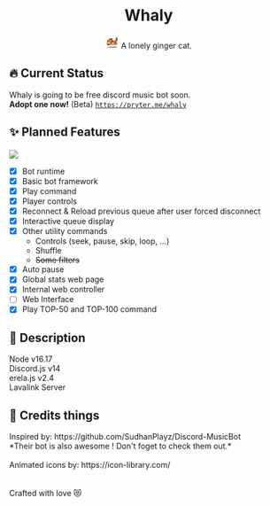 <h1 align="center">Whaly</h1>
<p align="center"><img src="./cat-running.gif" width="24px" height="24px"/> A lonely ginger cat.</p>

<h2>🔥 Current Status</h2>

Whaly is going to be free discord music bot soon.<br/>
**Adopt one now!** (Beta)
<code>https://pryter.me/whaly</code>

<h2>✨ Planned Features</h2>
<img style="vertical-align:middle" src="https://progress-bar.dev/75/?scale=100&title=&nbsp;Progress&width=120&color=babaca"/>

- [X] Bot runtime <br/>
- [X] Basic bot framework<br/>
- [X] Play command<br/>
- [X] Player controls<br/>
- [X] Reconnect & Reload previous queue after user forced disconnect<br/>
- [X] Interactive queue display<br/>
- [X] Other utility commands<br/>
    - Controls (seek, pause, skip, loop, ...)<br/>
    - Shuffle<br/>
    - <s>Some filters</s><br/>
- [X] Auto pause<br/>
- [X] Global stats web page <br/>
- [X] Internal web controller <br/>
- [ ] Web Interface <br/>
- [X] Play TOP-50 and TOP-100 command <br/>

<h2>🧂 Description</h2>
Node v16.17<br/>
Discord.js v14<br/>
erela.js v2.4<br/>
Lavalink Server 

<h2>🎨 Credits things</h2>
Inspired by: https://github.com/SudhanPlayz/Discord-MusicBot <br/>
*Their bot is also awesome ! Don't foget to check them out.*
<br/>
<br/>
Animated icons by: 
https://icon-library.com/

<br/>
<br/>
<br/>
Crafted with love 😻
